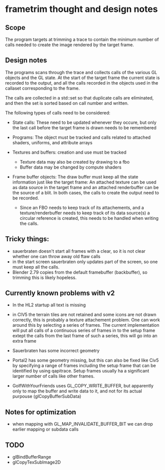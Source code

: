 # frametrim thought and design notes

## Scope

The program targets at trimming a trace to contain the minimum number
of calls needed to create the image rendered by the target frame.

## Design notes

The programs scans through the trace and collects calls of the various
GL objects and the GL state. At the start of the target frame the
current state is recorded to the output, and all the calls recorded in
the objects used in the callaset corresponding to the frame.

The calls are collected in a std::set so that duplicate calls are
eliminated, and then the set is sorted based on call number and written.


The following types of calls need to be considered:

* State calls: These need to be updated whenever they occure, but only the
  last call before the target frame is drawn needs to be remembered

* Programs: The object must be tracked and calls related to attached
  shaders, uniforms, and attribute arrays

* Textures and buffers: creation and use must be tracked
  - Texture data may also be created by drawing to a fbo
  - Buffer data may be changed by compute shaders

* Frame buffer objects:
  The draw buffer must keep all the state information just like the target
  frame: An attached texture can be used as data source in the target frame
  and an attached renderbuffer can be the source of a blit. In both cases,
  the calls to create the output need to be recorded.
  - Since an FBO needs to keep track of its attachements, and a
    texture/renderbuffer needs to keep track of its data source(s)  a circular
    reference is created, this needs to be handled when writing the calls.

## Tricky things:

* sauerbraten doesn't start all frames with a clear, so it is not clear whether
  one can throw away old ftaw calls
* in the start screen sauerbraten only updates part of the screen, so one
  must keep all the calls.
* Blender 2.79 copies from the default framebuffer (backbuffer), so trimming
  this is likely hopeless.

## Currently known problems with v2

* In the HL2 startup all text is missing

* in CIV5 the terrain tiles are not retained and some icons are not drawn
  correctly, this is probably a texture attachement problem. One can work
  around this by selecting a series of frames. The current implementation
  will put all calls of a continuous series of frames in to the setup frame
  extept the calls from the last frame of such a series, this will go
  into an extra frame

* Sauerbraten has some incorrect geometry

* Portal2 has some geometry missing, but this can also be fixed like Civ5
  by specifying a range of frames including the setup frame that can be
  identified by using qapitrace. Setup frames usually ha a significant larger
  number of calls like other frames.

* GolfWithYourFriends uses GL_COPY_WRITE_BUFFER, but apparently only to
  map the buffer and write data to it, and not for its actual purpouse
  (glCopyBufferSubData)

## Notes for optimization

* when mapping with GL_MAP_INVALIDATE_BUFFER_BIT we can drop earlier mapping
  or subdata calls

## TODO

* glBindBufferRange
* glCopyTexSubImage2D

